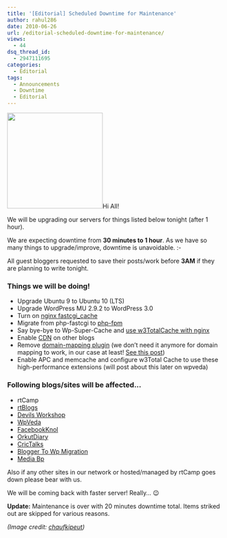 ```yaml
---
title: '[Editorial] Scheduled Downtime for Maintenance'
author: rahul286
date: 2010-06-26
url: /editorial-scheduled-downtime-for-maintenance/
views:
  - 44
dsq_thread_id:
  - 2947111695
categories:
  - Editorial
tags:
  - Announcements
  - Downtime
  - Editorial
---
```

[<img class="alignright size-full wp-image-27426" title="maintenance" src="http://cdn.devilsworkshop.org/files/2010/06/maintenance.gif" alt="" width="222" height="222" />][1]Hi All!

We will be upgrading our servers for things listed below tonight (after 1 hour).

We are expecting downtime from **30 minutes to 1 hour**. As we have so many things to upgrade/improve, downtime is unavoidable. <img src="http://devilsworkshop.org/wp-includes/images/smilies/frownie.png" alt=":-(" class="wp-smiley" style="height: 1em; max-height: 1em;" />

All guest bloggers requested to save their posts/work before **3AM** if they are planning to write tonight.

### Things we will be doing!

  * Upgrade Ubuntu 9 to Ubuntu 10 (LTS)
  * Upgrade WordPress MU 2.9.2 to WordPress 3.0
  * Turn on <a href="http://wiki.nginx.org/NginxHttpFcgiModule#fastcgi_cache" onclick="_gaq.push(['_trackEvent', 'outbound-article', 'http://wiki.nginx.org/NginxHttpFcgiModule#fastcgi_cache', 'nginx fastcgi_cache']);" >nginx fastcgi_cache</a>
  * Migrate from php-fastcgi to <a href="http://php-fpm.org/" onclick="_gaq.push(['_trackEvent', 'outbound-article', 'http://php-fpm.org/', 'php-fpm']);" >php-fpm</a>
  * Say bye-bye to Wp-Super-Cache and <a href="http://wpveda.com/nginx-rewrite-rules-for-w3-total-cache-plugin/" onclick="_gaq.push(['_trackEvent', 'outbound-article', 'http://wpveda.com/nginx-rewrite-rules-for-w3-total-cache-plugin/', 'use w3TotalCache with nginx']);" >use w3TotalCache with nginx</a>
  * Enable <a href="http://wpveda.com/maxcdn-setup-on-wordpress-using-w3-total-cache-plugin-wpmu-tutorial/" onclick="_gaq.push(['_trackEvent', 'outbound-article', 'http://wpveda.com/maxcdn-setup-on-wordpress-using-w3-total-cache-plugin-wpmu-tutorial/', 'CDN']);" >CDN</a> on other blogs
  * Remove <a href="http://wordpress.org/extend/plugins/wordpress-mu-domain-mapping/" onclick="_gaq.push(['_trackEvent', 'outbound-article', 'http://wordpress.org/extend/plugins/wordpress-mu-domain-mapping/', 'domain-mapping plugin']);" >domain-mapping plugin</a> (we don&#8217;t need it anymore for domain mapping to work, in our case at least! <a href="http://wordpress.org/support/topic/404711?replies=8" onclick="_gaq.push(['_trackEvent', 'outbound-article', 'http://wordpress.org/support/topic/404711?replies=8', 'See this post']);" >See this post</a>)
  * Enable APC and memcache and configure w3Total Cache to use these high-performance extensions (will post about this later on wpveda)

### Following blogs/sites will be affected&#8230;

  * rtCamp
  * <a href="http://rtblogs.com/" onclick="_gaq.push(['_trackEvent', 'outbound-article', 'http://rtblogs.com/', 'rtBlogs']);" >rtBlogs</a>
  * [Devils Workshop][2]
  * <a href="http://wpveda.com/" onclick="_gaq.push(['_trackEvent', 'outbound-article', 'http://wpveda.com/', 'WpVeda']);" >WpVeda</a>
  * <a href="http://fbknol.com/" onclick="_gaq.push(['_trackEvent', 'outbound-article', 'http://fbknol.com/', 'FacebookKnol']);" >FacebookKnol</a>
  * <a href="http://orkutdiary.com/" onclick="_gaq.push(['_trackEvent', 'outbound-article', 'http://orkutdiary.com/', 'OrkutDiary']);" >OrkutDiary</a>
  * <a href="http://crictalks.com/" onclick="_gaq.push(['_trackEvent', 'outbound-article', 'http://crictalks.com/', 'CricTalks']);" >CricTalks</a>
  * <a href="http://bloggertowp.org/" onclick="_gaq.push(['_trackEvent', 'outbound-article', 'http://bloggertowp.org/', 'Blogger To Wp Migration']);" >Blogger To Wp Migration</a>
  * <a href="http://mediabp.com/" onclick="_gaq.push(['_trackEvent', 'outbound-article', 'http://mediabp.com/', 'Media Bp']);" >Media Bp</a>

Also if any other sites in our network or hosted/managed by rtCamp goes down please bear with us.

We will be coming back with faster server! Really&#8230; 😉

**Update:** Maintenance is over with 20 minutes downtime total. Items striked out are skipped for various reasons.

*(Image credit: *<a href="http://www.chaufkipeut.fr/" onclick="_gaq.push(['_trackEvent', 'outbound-article', 'http://www.chaufkipeut.fr/', 'chaufkipeut']);" ><em>chaufkipeut</em></a>*)*

 [1]: http://cdn.devilsworkshop.org/files/2010/06/maintenance.gif
 [2]: http://devilsworkshop.org/
